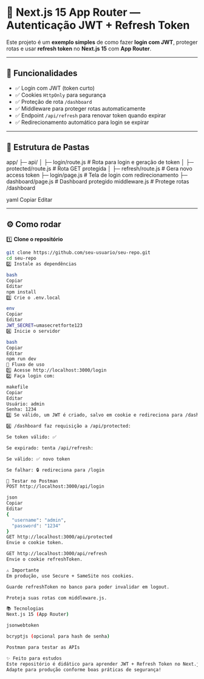 # 🚀 Next.js 15 App Router — Autenticação JWT + Refresh Token

Este projeto é um **exemplo simples** de como fazer **login com JWT**, proteger rotas e usar **refresh token** no **Next.js 15** com **App Router**.

---

## 📌 Funcionalidades

- ✅ Login com JWT (token curto)
- ✅ Cookies `HttpOnly` para segurança
- ✅ Proteção de rota `/dashboard`
- ✅ Middleware para proteger rotas automaticamente
- ✅ Endpoint `/api/refresh` para renovar token quando expirar
- ✅ Redirecionamento automático para login se expirar

---

## 📂 Estrutura de Pastas

app/
├─ api/
│ ├─ login/route.js # Rota para login e geração de token
│ ├─ protected/route.js # Rota GET protegida
│ ├─ refresh/route.js # Gera novo access token
├─ login/page.js # Tela de login com redirecionamento
├─ dashboard/page.js # Dashboard protegido
middleware.js # Protege rotas /dashboard

yaml
Copiar
Editar

---

## ⚙️ Como rodar

1️⃣ **Clone o repositório**

```bash
git clone https://github.com/seu-usuario/seu-repo.git
cd seu-repo
2️⃣ Instale as dependências

bash
Copiar
Editar
npm install
3️⃣ Crie o .env.local

env
Copiar
Editar
JWT_SECRET=umasecretforte123
4️⃣ Inicie o servidor

bash
Copiar
Editar
npm run dev
🚦 Fluxo de uso
1️⃣ Acesse http://localhost:3000/login
2️⃣ Faça login com:

makefile
Copiar
Editar
Usuário: admin
Senha: 1234
3️⃣ Se válido, um JWT é criado, salvo em cookie e redireciona para /dashboard

4️⃣ /dashboard faz requisição a /api/protected:

Se token válido: ✅

Se expirado: tenta /api/refresh:

Se válido: ✅ novo token

Se falhar: 🔒 redireciona para /login

📮 Testar no Postman
POST http://localhost:3000/api/login

json
Copiar
Editar
{
  "username": "admin",
  "password": "1234"
}
GET http://localhost:3000/api/protected
Envie o cookie token.

GET http://localhost:3000/api/refresh
Envie o cookie refreshToken.

⚠️ Importante
Em produção, use Secure + SameSite nos cookies.

Guarde refreshToken no banco para poder invalidar em logout.

Proteja suas rotas com middleware.js.

📚 Tecnologias
Next.js 15 (App Router)

jsonwebtoken

bcryptjs (opcional para hash de senha)

Postman para testar as APIs

✨ Feito para estudos
Este repositório é didático para aprender JWT + Refresh Token no Next.js 15.
Adapte para produção conforme boas práticas de segurança!
```
